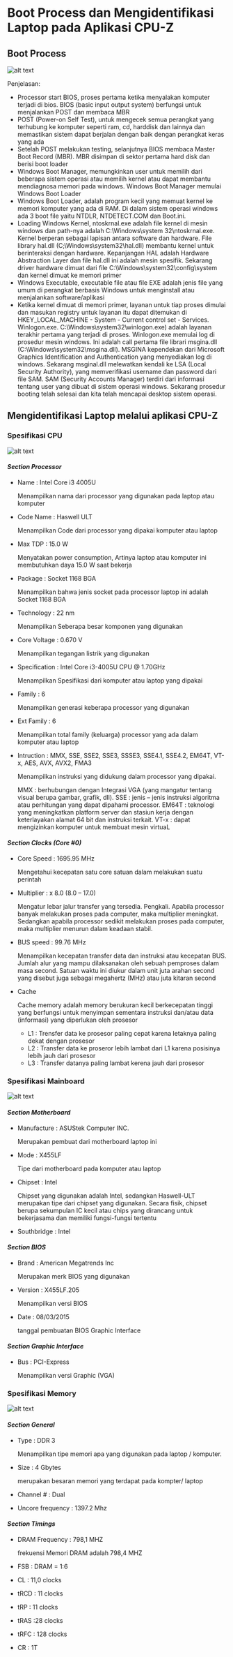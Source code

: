 # Boot Process dan Mengidentifikasi Laptop pada Aplikasi CPU-Z

## Boot Process

![alt text](https://github.com/febiana0/SysOP24-3123521013/blob/main/Diagram%20Tanpa%20Judul.jpg?raw=true)

Penjelasan:
- Processor start BIOS, proses pertama ketika menyalakan komputer terjadi di bios. BIOS (basic input output system) berfungsi untuk menjalankan POST dan membaca MBR
- POST (Power-on Self Test), untuk mengecek semua perangkat yang terhubung ke komputer seperti ram, cd, harddisk dan lainnya dan memastikan sistem dapat berjalan dengan baik dengan perangkat keras yang ada
- Setelah POST melakukan testing, selanjutnya BIOS membaca Master Boot Record (MBR). MBR disimpan di sektor pertama hard disk dan berisi boot loader
- Windows Boot Manager, memungkinkan user untuk memilih dari beberapa sistem operasi atau memilih kernel atau dapat membantu mendiagnosa memori pada windows. Windows Boot Manager memulai Windows Boot Loader
- Windows Boot Loader, adalah program kecil yang memuat kernel ke memori komputer yang ada di RAM. Di dalam sistem operasi windows ada 3 boot file yaitu NTDLR, NTDETECT.COM dan Boot.ini.
- Loading Windows Kernel, ntoskrnal.exe adalah file kernel di mesin windows dan path-nya adalah C:\Windows\system 32\ntoskrnal.exe. Kernel berperan sebagai lapisan antara software dan hardware. File library hal.dll (C;\Windows\system32\hal.dll) membantu kernel untuk berinteraksi dengan hardware. Kepanjangan HAL adalah Hardware Abstraction Layer dan file hal.dll ini adalah mesin spesifik. Sekarang driver hardware dimuat dari file C:\Windows\system32\config\system dan kernel dimuat ke memori primer
- Windows Executable, executable file atau file EXE adalah jenis file yang umum di perangkat berbasis Windows untuk menginstall atau menjalankan software/aplikasi
- Ketika kernel dimuat di memori primer, layanan untuk tiap proses dimulai dan masukan registry untuk layanan itu dapat ditemukan di HKEY_LOCAL_MACHINE - System - Current control set - Services. Winlogon.exe. C:\Windows\system32\winlogon.exe) adalah layanan terakhir pertama yang terjadi di proses. Winlogon.exe memulai log di prosedur mesin windows. Ini adalah call pertama file librari msgina.dll (C:\Windows\system32\msgina.dll). MSGINA kependekan dari Microsoft Graphics Identification and Authentication yang menyediakan log di windows. Sekarang msginal.dll melewatkan kendali ke LSA (Local Security Authority), yang memverifikasi username dan password dari file SAM. SAM (Security Accounts Manager) terdiri dari informasi tentang user yang dibuat di sistem operasi windows. Sekarang prosedur booting telah selesai dan kita telah mencapai desktop sistem operasi.

  
## Mengidentifikasi Laptop melalui aplikasi CPU-Z

### Spesifikasi CPU
![alt text](https://github.com/febiana0/SysOP24-3123521013/blob/main/Screenshot%20(38).png?raw=true)

#### _Section Processor_
- Name : Intel Core i3 4005U

  Menampilkan nama dari processor yang digunakan pada laptop atau komputer

- Code Name : Haswell ULT

  Menampilkan Code dari processor yang dipakai komputer atau laptop

- Max TDP : 15.0 W

  Menyatakan power consumption, Artinya laptop atau komputer ini membutuhkan daya 15.0 W saat bekerja

-   Package : Socket 1168 BGA

    Menampilkan bahwa jenis socket pada processor laptop ini adalah Socket 1168 BGA

- Technology :  22 nm

  Menampilkan Seberapa besar komponen yang digunakan

- Core Voltage : 0.670 V

  Menampilkan tegangan listrik yang digunakan

-  Specification : Intel Core i3-4005U CPU @ 1.70GHz

    Menampilkan Spesifikasi dari komputer atau laptop yang dipakai

- Family : 6

  Menampilkan generasi keberapa processor yang digunakan

- Ext Family : 6

  Menampilkan total family (keluarga) processor yang ada dalam komputer atau laptop

- Intruction : MMX, SSE, SSE2, SSE3, SSSE3, SSE4.1, SSE4.2, EM64T, VT-x, AES, AVX, AVX2, FMA3

  Menampilkan instruksi yang didukung dalam processor yang dipakai.

  MMX : berhubungan dengan Integrasi VGA (yang mangatur tentang visual berupa gambar, grafik, dll).
  SSE : jenis – jenis instruksi algoritma atau perhitungan yang dapat dipahami processor.
  EM64T : teknologi yang meningkatkan platform server dan stasiun kerja dengan keterlayakan alamat 64 bit dan instruksi terkait.
  VT-x :  dapat mengizinkan komputer untuk membuat mesin virtuaL

#### _Section Clocks (Core #0)_

- Core Speed : 1695.95 MHz

  Mengetahui kecepatan satu core satuan dalam melakukan suatu perintah

- Multiplier : x 8.0 (8.0 – 17.0)
  
  Mengatur lebar jalur transfer yang tersedia. Pengkali. Apabila processor banyak melakukan proses pada computer, maka multiplier         meningkat. Sedangkan apabila processor sedikit melakukan proses pada computer, maka multiplier menurun dalam keadaan stabil.

- BUS speed : 99.76 MHz
  
  Menampilkan kecepatan transfer data dan instruksi atau kecepatan BUS. Jumlah alur yang mampu dilaksanakan oleh sebuah pemproses dalam   masa second. Satuan waktu ini diukur dalam unit juta arahan second yang disebut juga sebagai megahertz (MHz) atau juta kitaran second 

- Cache

  Cache memory adalah memory berukuran kecil berkecepatan tinggi yang berfungsi untuk menyimpan sementara instruksi dan/atau data   (informasi) yang diperlukan oleh prosesor
  - L1 : Trensfer data ke prosesor paling cepat karena letaknya paling dekat dengan prosesor
  - L2 : Transfer data ke proseror lebih lambat dari L1 karena posisinya lebih jauh dari prosesor
  - L3 : Transfer datanya paling lambat kerena jauh dari prosesor


### Spesifikasi Mainboard

![alt text](https://github.com/febiana0/SysOP24-3123521013/blob/main/Screenshot%20(39).png?raw=true)

#### _Section Motherboard_

- Manufacture : ASUStek Computer INC.

  Merupakan pembuat dari motherboard laptop ini

- Mode : X455LF

  Tipe dari motherboard pada komputer atau laptop

- Chipset : Intel
  
  Chipset yang digunakan adalah Intel, sedangkan Haswell-ULT merupakan tipe dari chipset yang digunakan. Secara fisik, chipset berupa sekumpulan IC kecil atau chips yang dirancang untuk   bekerjasama dan memiliki fungsi-fungsi tertentu

- Southbridge : Intel
  
#### _Section BIOS_
- Brand : American Megatrends Inc

  Merupakan merk BIOS yang digunakan

- Version : X455LF.205

  Menampilkan versi BIOS

- Date : 08/03/2015

  tanggal pembuatan BIOS Graphic Interface
  
#### _Section Graphic Interface_
- Bus : PCI-Express 

  Menampilkan versi Graphic (VGA)

  
### Spesifikasi Memory
![alt text](https://github.com/febiana0/SysOP24-3123521013/blob/main/Screenshot%20(40).png?raw=true)

#### _Section General_

- Type : DDR 3

  Menampilkan tipe memori apa yang digunakan pada laptop / komputer.

- Size : 4 Gbytes

  merupakan besaran memori yang terdapat pada kompter/ laptop

- Channel # : Dual

- Uncore frequency : 1397.2 Mhz


#### _Section Timings_
  
- DRAM Frequency : 798,1 MHZ

  frekuensi Memori DRAM adalah 798,4 MHZ
  
- FSB : DRAM = 1:6
- CL : 11,0 clocks
- tRCD : 11 clocks
- tRP : 11 clocks
- tRAS :28 clocks
- tRFC : 128 clocks
- CR : 1T

  



